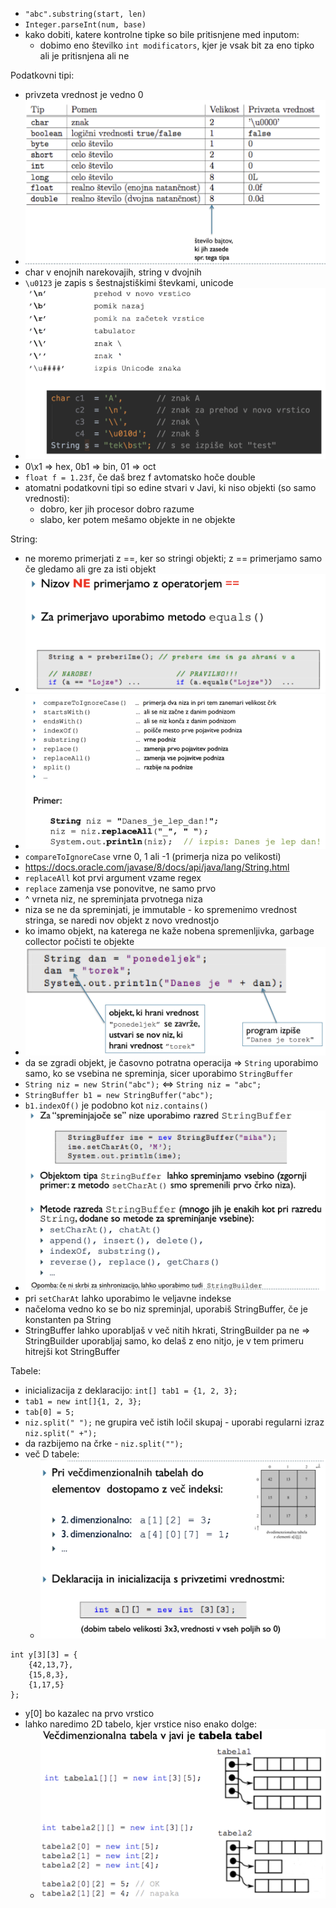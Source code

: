 - `"abc".substring(start, len)`
- `Integer.parseInt(num, base)`
- kako dobiti, katere kontrolne tipke so bile pritisnjene med inputom:
	- dobimo eno številko `int modificators`, kjer je vsak bit za eno tipko ali je pritisnjena ali ne

Podatkovni tipi:
- privzeta vrednost je vedno 0
- ![500](../../Images/Pasted%20image%2020240327090753.png)
- char v enojnih narekovajih, string v dvojnih
- `\u0123` je zapis s šestnajstiškimi števkami, unicode
- ![500](../../Images/Pasted%20image%2020240327091256.png)
- 0\x1 => hex, 0b1 => bin, 01 => oct
- `float f = 1.23f`, če daš brez f avtomatsko hoče double
- atomatni podatkovni tipi so edine stvari v Javi, ki niso objekti (so samo vrednosti):
	- dobro, ker jih procesor dobro razume
	- slabo, ker potem mešamo objekte in ne objekte

String:
- ne moremo primerjati z \==, ker so stringi objekti; z == primerjamo samo če gledamo ali gre za isti objekt
- ![500](../../Images/Pasted%20image%2020240327093112.png)
- ![500](../../Images/Pasted%20image%2020240327093827.png)
- `compareToIgnoreCase` vrne 0, 1 ali -1 (primerja niza po velikosti)
- https://docs.oracle.com/javase/8/docs/api/java/lang/String.html
- `replaceAll` kot prvi argument vzame regex
- `replace` zamenja vse ponovitve, ne samo prvo
- ^ vrneta niz, ne spreminjata prvotnega niza
- niza se ne da spreminjati, je immutable - ko spremenimo vrednost stringa, se naredi nov objekt z novo vrednostjo
- ko imamo objekt, na katerega ne kaže nobena spremenljivka, garbage collector počisti te objekte
- ![400](../../Images/Pasted%20image%2020240327094607.png)
- da se zgradi objekt, je časovno potratna operacija => `String` uporabimo samo, ko se vsebina ne spreminja, sicer uporabimo `StringBuffer`
- `String niz = new Strin("abc");` <=> `String niz = "abc";`
- `StringBuffer b1 = new StringBuffer("abc");`
- `b1.indexOf()` je podobno kot `niz.contains()`
- ![600](../../Images/Pasted%20image%2020240327101004.png)
- pri `setCharAt` lahko uporabimo le veljavne indekse
- načeloma vedno ko se bo niz spreminjal, uporabiš StringBuffer, če je konstanten pa String
- StringBuffer lahko uporabljaš v več nitih hkrati, StringBuilder pa ne => StringBuilder uporabljaj samo, ko delaš z eno nitjo, je v tem primeru hitrejši kot StringBuffer

Tabele:
- inicializacija z deklaracijo: `int[] tab1 = {1, 2, 3};`
- `tab1 = new int[]{1, 2, 3};`
- `tab[0] = 5;`
- `niz.split(" ");` ne grupira več istih ločil skupaj - uporabi regularni izraz `niz.split(" +");`
- da razbijemo na črke - `niz.split("");`
- več D tabele:
	- ![500](../../Images/Pasted%20image%2020240327103947.png)
```
int y[3][3] = {
	{42,13,7},
	{15,8,3},
	{1,17,5}
};
```
- y\[0\] bo kazalec na prvo vrstico
- lahko naredimo 2D tabelo, kjer vrstice niso enako dolge:
	- ![500](../../Images/Pasted%20image%2020240327104359.png)